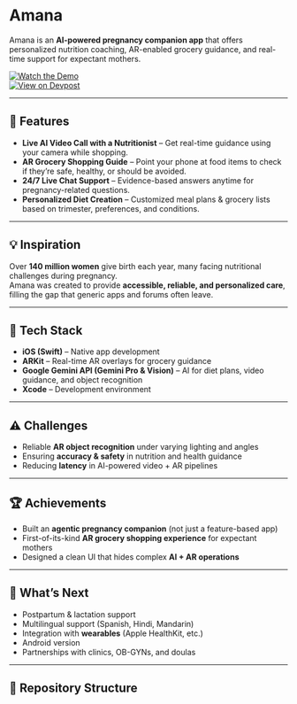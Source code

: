 # Amana

Amana is an **AI-powered pregnancy companion app** that offers personalized nutrition coaching, AR-enabled grocery guidance, and real-time support for expectant mothers.  

[![Watch the Demo](https://img.shields.io/badge/YouTube-Demo-red)](https://www.youtube.com/shorts/crSC4z_p58w)  
[![View on Devpost](https://img.shields.io/badge/Devpost-Project-blue)](https://devpost.com/software/amana-s35rt9)

---

## 🚀 Features

- **Live AI Video Call with a Nutritionist** – Get real-time guidance using your camera while shopping.  
- **AR Grocery Shopping Guide** – Point your phone at food items to check if they’re safe, healthy, or should be avoided.  
- **24/7 Live Chat Support** – Evidence-based answers anytime for pregnancy-related questions.  
- **Personalized Diet Creation** – Customized meal plans & grocery lists based on trimester, preferences, and conditions.  

---

## 💡 Inspiration

Over **140 million women** give birth each year, many facing nutritional challenges during pregnancy.  
Amana was created to provide **accessible, reliable, and personalized care**, filling the gap that generic apps and forums often leave.  

---

## 🔧 Tech Stack

- **iOS (Swift)** – Native app development  
- **ARKit** – Real-time AR overlays for grocery guidance  
- **Google Gemini API (Gemini Pro & Vision)** – AI for diet plans, video guidance, and object recognition  
- **Xcode** – Development environment  

---

## ⚠️ Challenges

- Reliable **AR object recognition** under varying lighting and angles  
- Ensuring **accuracy & safety** in nutrition and health guidance  
- Reducing **latency** in AI-powered video + AR pipelines  

---

## 🏆 Achievements

- Built an **agentic pregnancy companion** (not just a feature-based app)  
- First-of-its-kind **AR grocery shopping experience** for expectant mothers  
- Designed a clean UI that hides complex **AI + AR operations**  

---

## 🔭 What’s Next

- Postpartum & lactation support  
- Multilingual support (Spanish, Hindi, Mandarin)  
- Integration with **wearables** (Apple HealthKit, etc.)  
- Android version  
- Partnerships with clinics, OB-GYNs, and doulas  

---

## 📂 Repository Structure

